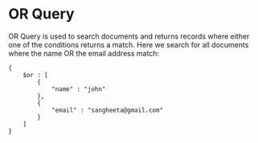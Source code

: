 # OR Query

OR Query is used to search documents and returns records where either one of the conditions returns a match. Here we search for all documents where the name OR the email address match:

```
{
    $or : [
        {
            "name" : "john"
        },
        {
            "email" : "sangheeta@gmail.com"
        }
    ]
}
```